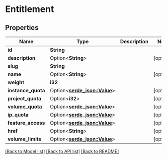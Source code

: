 # Entitlement

## Properties

Name | Type | Description | Notes
------------ | ------------- | ------------- | -------------
**id** | **String** |  | 
**description** | Option<**String**> |  | [optional]
**slug** | **String** |  | 
**name** | Option<**String**> |  | [optional]
**weight** | **i32** |  | 
**instance_quota** | Option<[**serde_json::Value**](.md)> |  | [optional]
**project_quota** | Option<**i32**> |  | [optional]
**volume_quota** | Option<[**serde_json::Value**](.md)> |  | [optional]
**ip_quota** | Option<[**serde_json::Value**](.md)> |  | [optional]
**feature_access** | Option<[**serde_json::Value**](.md)> |  | [optional]
**href** | Option<**String**> |  | [optional]
**volume_limits** | Option<[**serde_json::Value**](.md)> |  | [optional]

[[Back to Model list]](../README.md#documentation-for-models) [[Back to API list]](../README.md#documentation-for-api-endpoints) [[Back to README]](../README.md)


